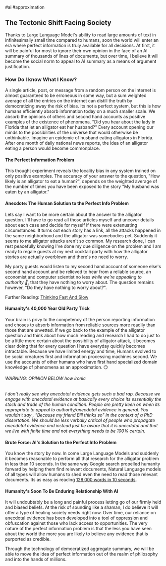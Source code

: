 #ai #approximation
## The Tectonic Shift Facing Society
Thanks to Large Language Model's ability to read large amounts of text in infinitesimally small time compared to humans, soon the world will enter an era where perfect information is truly available for all decisions. At first, it will be painful for most to ignore their own opinion in the face of an AI summary of thousands of lines of documents, but over time, I believe it will become the social norm to appeal to AI summary as a means of argument justification.
### How Do I know What I Know?
A single article, post, or message from a random person on the internet is almost guaranteed to be erroneous in some way, but a sum weighted average of all the entries on the internet can distill the truth by democratizing away the risk of bias. Its not a perfect system, but this is how humans efficiently absorb information today on a much smaller scale. We absorb the opinions of others and second hand accounts as positive examples of the existence of phenomena. "Did you hear about the lady in Florida that let an alligator eat her husband?" Every account opening our minds to the possibilities of the universe that would otherwise be unthinkable. Imagine an epidemic of husband eating alligators in Florida. After one month of daily national news reports, the idea of an alligator eating a person would become commonplace. 
#### The Perfect Information Problem 
This thought experiment reveals the locality bias in any system trained on only positive examples. The accuracy of your answer to the question, "How likely is an alligator to eat a human?", depends on the weighted average of the number of times you have been exposed to the story "My husband was eaten by an alligator."
#### Anecdote: The Human Solution to the Perfect Info Problem
Lets say I want to be more certain about the answer to the alligator question. I'll have to go read all those articles myself and uncover details about each case and decide for myself if there were extenuating circumstances. It turns out each story has a link, all the attacks happened in the same neighborhood and the alligator was somebodies pet. Suddenly it seems to me alligator attacks aren't so common. My research done, I can rest peacefully knowing I've done my due diligence on the problem and I am ready to regale guests at my next cocktail party with how the alligator stories are actually overblown and there's no need to worry.

My party guests would listen to my second hand account of someone else's second hand account and be relieved to hear from a reliable source, an economist and computer scientist no less *while we're appealing to authority 🎉*, that they have nothing to worry about. The question remains however, "Do they have nothing to worry about?".

Further Reading:
[Thinking Fast And Slow](https://www.amazon.com/Thinking-Fast-Slow-Kahneman-Daniel/dp/0141033576/)
#### Humanity's 40,000 Year Old Party Trick
Your brain is privy to the competency of the person reporting information and choses to absorb information from reliable sources more readily than those that are unvetted. If we go back to the example of the alligator question and think about how much reading and research I had to do just to be a little more certain about the possibility of alligator attack, it becomes clear doing that for every question I have everyday quickly becomes intractable. Because we have limited energy and time, Humans evolved to be social creatures first and information processing machines second. We use the accounts of other humans who have first hand specialized domain knowledge of phenomena as an approximation. 😏
###### WARNING: OPINION BELOW *how ironic*
*I don't really see why anecdotal evidence gets such a bad rap. Because we engage with anecdotal evidence at basically every choice its essentially the stock and trade of the human condition. People are pretty keen on when its appropriate to appeal to authority/anecdotal evidence in general. You wouldn't say , "Because my friend Bill thinks so" in the context of a PhD dissertation. We should be less verbally critical of people who propagate anecdotal evidence and instead just be aware that it is anecdotal and that we live with finite time and not everything needs to be 100% certain.*
#### Brute Force: AI's Solution to the Perfect Info Problem
You know the story by now. In come Large Language Models and suddenly it becomes reasonable to perform all that research for the alligator problem in less than 10 seconds. In the same way Google search propelled humanity forward by helping them find relevant documents, Natural Language models of all types will allow humans to shed even the need to read those relevant documents. Its as easy as reading [128,000 words in 10 seconds](https://openai.com/blog/new-models-and-developer-products-announced-at-devday).
#### Humanity's Soon To Be Enduring Relationship With AI
It will undoubtably be a long and painful process letting go of our firmly held and biased beliefs. At the risk of sounding like a shaman, I do believe it will offer a type of healing society needs right now. Over time, our reliance on anecdotal evidence has been developed into a tool of oppression and obfuscation against those who lack access to opportunities. The very nature of the perfect information problem is that the less you have seen about the world the more you are likely to believe any evidence that is purported as credible.

Through the technology of democratized aggregate summary, we will be able to move the idea of perfect information out of the realm of philosophy and into the hands of millions.



